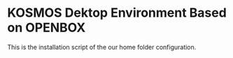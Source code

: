 # KOSMOS Dektop Environment Based on OPENBOX

This is the installation script of the our home folder configuration.
